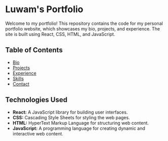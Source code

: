 # Luwam's Portfolio

Welcome to my portfolio! This repository contains the code for my personal portfolio website, which showcases my bio, projects, and experience. The site is built using React, CSS, HTML, and JavaScript.

## Table of Contents

- [Bio](#bio)
- [Projects](#projects)
- [Experience](#experience)
- [Skills](#skills)
- [Contact](#contact)



## Technologies Used

- **React:** A JavaScript library for building user interfaces.
- **CSS:** Cascading Style Sheets for styling the web pages.
- **HTML:** HyperText Markup Language for structuring web content.
- **JavaScript:** A programming language for creating dynamic and interactive web content.

